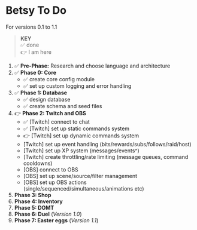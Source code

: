 # Betsy To Do

For versions 0.1 to 1.1

> **KEY**  
> ✅ done  
> 👉 I am here  

1. ✅ **Pre-Phase:** Research and choose language and architecture
2. ✅ **Phase 0: Core**
    - ✅ create core config module
    - ✅ set up custom logging and error handling
3. ✅ **Phase 1: Database**
    - ✅ design database
    - ✅ create schema and seed files
4. 👉 **Phase 2: Twitch and OBS**
    - ✅ [Twitch] connect to chat
    - ✅ [Twitch] set up static commands system
    - 👉 [Twitch] set up dynamic commands system
    - [Twitch] set up event handling (bits/rewards/subs/follows/raid/host)
    - [Twitch] set up XP system (messages/events^)
    - [Twitch] create throttling/rate limiting (message queues, command cooldowns)
    - [OBS] connect to OBS
    - [OBS] set up scene/source/filter management
    - [OBS] set up OBS actions (single/sequenced/simultaneous/animations etc)
5. **Phase 3: Shop**
6. **Phase 4: Inventory**
7. **Phase 5: DOMT**
8. **Phase 6: Duel** (_Version 1.0_)
9. **Phase 7: Easter eggs** (_Version 1.1_)
